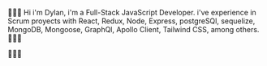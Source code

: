 👾👾👾 Hi i'm Dylan, i'm a Full-Stack JavaScript Developer. i've experience in Scrum proyects with React, Redux, Node, Express, postgreSQl, sequelize, MongoDB, Mongoose, GraphQl, Apollo Client, Tailwind CSS, among others. 👾👾👾


<!--
**Dylnnn/dylnnn** is a ✨ _special_ ✨ repository because its `README.md` (this file) appears on your GitHub profile.

Here are some ideas to get you started:

- 🔭 I’m currently working on ...
- 🌱 I’m currently learning ...
- 👯 I’m looking to collaborate on ...
- 🤔 I’m looking for help with ...
- 💬 Ask me about ...
- 📫 How to reach me: ...
- 😄 Pronouns: ...
- ⚡ Fun fact: ...
-->
👾👾👾
